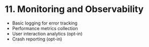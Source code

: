 # 11. Monitoring and Observability

- Basic logging for error tracking
- Performance metrics collection
- User interaction analytics (opt-in)
- Crash reporting (opt-in)
